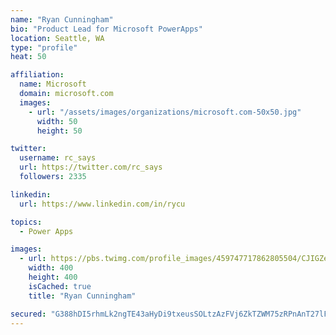 ```yaml
---
name: "Ryan Cunningham"
bio: "Product Lead for Microsoft PowerApps"
location: Seattle, WA
type: "profile"
heat: 50

affiliation:
  name: Microsoft
  domain: microsoft.com
  images:
    - url: "/assets/images/organizations/microsoft.com-50x50.jpg"
      width: 50
      height: 50

twitter:
  username: rc_says
  url: https://twitter.com/rc_says
  followers: 2335

linkedin:
  url: https://www.linkedin.com/in/rycu

topics:
  - Power Apps

images:
  - url: https://pbs.twimg.com/profile_images/459747717862805504/CJIGZejd_400x400.png
    width: 400
    height: 400
    isCached: true
    title: "Ryan Cunningham"

secured: "G388hDI5rhmLk2ngTE43aHyDi9txeusSOLtzAzFVj6ZkTZWM75zRPnAnT27lF1VUI0sat29dKAm+0nEHIlr5EexJVZ0kdtVVaGuqzq5QYz03QOuZLcmolh6uhXiXcMs5CW2JP+4MRgK8xzO7Wvku34p4wdObDz35UKzbM6UlCImUL/PlQyqzKY+o3mhV9psXcvZRYBanIYcq6mWJudNve6JF43fmze4aCf+AxcpKYao2AGJDUC33OLYl0BPpvUQAxvayh/5Wzk1TVt/0wOduAmobxotORBVDqL3GL+xAKUaCluhhCGs7MQQdCGtStdrzxelPkq4NrpTf+ZDIFgfSRB+Jg+DR2tUMejSVdHCajvbN9ArApRZfqvAC8CHQ2SqQ852BIEeutgd66G4hDqA0Nc6l54K4KaAU+L0E4JnqTg4=;kg68bGrLr3fxjnb5Z5pgpw=="
---
```


